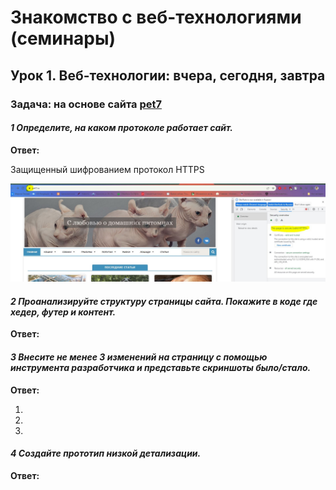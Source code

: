# Знакомство с веб-технологиями (семинары)

## Урок 1. Веб-технологии: вчера, сегодня, завтра

### **Задача:** на основе сайта [pet7](https://pet7.ru/)

#### *1 Определите, на каком протоколе работает сайт.*

**Ответ:**

Защищенный шифрованием протокол HTTPS

![1.jpg](1.jpg)

#### *2 Проанализируйте структуру страницы сайта. Покажите в коде где хедер, футер и контент.*

**Ответ:**



#### *3 Внесите не менее 3 изменений на страницу с помощью инструмента разработчика и представьте скриншоты было/стало.*

**Ответ:**

1.

2.

3.

#### *4 Создайте прототип низкой детализации.*

**Ответ:**